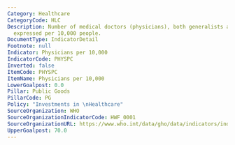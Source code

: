 ```yaml
---
Category: Healthcare
CategoryCode: HLC
Description: Number of medical doctors (physicians), both generalists and specialists,
  expressed per 10,000 people.
DocumentType: IndicatorDetail
Footnote: null
Indicator: Physicians per 10,000
IndicatorCode: PHYSPC
Inverted: false
ItemCode: PHYSPC
ItemName: Physicians per 10,000
LowerGoalpost: 0.0
Pillar: Public Goods
PillarCode: PG
Policy: "Investments in \nHealthcare"
SourceOrganization: WHO
SourceOrganizationIndicatorCode: HWF_0001
SourceOrganizationURL: https://www.who.int/data/gho/data/indicators/indicator-details/GHO/medical-doctors-(per-10-000-population)
UpperGoalpost: 70.0
---
```


